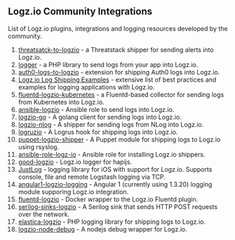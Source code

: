 ## Logz.io Community Integrations

List of Logz.io plugins, integrations and logging resources developed by the community.

1. [threatsatck-to-logzio] - a Threatstack shipper for sending alerts into Logz.io.
2. [logger] - a PHP library to send logs from your app into Logz.io.
3. [auth0-logs-to-logzio] - extension for shipping Auth0 logs into Logz.io.
4. [Logz.io Log Shipping Examples] - extensive list of best practices and examples for logging applications with Logz.io. 
5. [fluentd-logzio-kubernetes] - a Fluentd-based collector for sending logs from Kubernetes into Logz.io.
6. [ansible-logzio] - Ansible role to send logs into Logz.io. 
7. [logzio-go] - A golang client for sending logs into Logz.io.
8. [logzio-nlog] - A shipper for sending logs from NLog into Logz.io. 
9. [logruzio] - A Logrus hook for shipping logs into Logz.io. 
10. [puppet-logzio-shipper] - A Puppet module for shipping logs to Logz.io using rsyslog. 
11. [ansible-role-logz-io] - Ansible role for installing Logz.io shippers.
12. [good-logzio] - Logz.io logger for hapijs. 
13. [JustLog] - logging library for iOS with support for Logz.io. Supports console, file and remote Logstash logging via TCP.
14. [angular1-logzio-logging] - Angular 1 (currently using 1.3.20) logging module supporing Logz.io integration.
15. [fluentd-logzio] - Docker wrapper to the Logz.io Fluentd plugin.
16. [serilog-sinks-logzio] - A Serilog sink that sends HTTP POST requests over the network.
17. [elastica-logzio] - PHP logging library for shipping logs to Logz.io.
18. [logzio-node-debug] - A nodejs debug wrapper for Logz.io.

[threatsatck-to-logzio]: https://github.com/threatstack/threatstack-to-logzio
[logger]: https://github.com/vagnercsouza/logger
[auth0-logs-to-logzio]: https://github.com/pantheon-systems/auth0-logs-to-logzio
[Logz.io Log Shipping Examples]:https://github.com/rentacenter/logzio
[fluentd-logzio-kubernetes]:https://github.com/snyk/fluentd-logzio-kubernetes
[ansible-logzio]:https://github.com/jmcvetta/ansible-logzio
[logzio-go]:https://github.com/dougEfresh/logzio-go
[logzio-nlog]:https://github.com/kylewest/logzio-nlog
[logruzio]:https://github.com/bshuster-repo/logruzio
[puppet-logzio-shipper]: https://github.com/iwalz/puppet-logzio_shipper
[ansible-role-logz-io]: https://github.com/wtanaka/ansible-role-logz-io
[good-logzio]:  https://gitlab.com/widgetic/good-logzio
[JustLog]: https://github.com/justeat/JustLog
[angular1-logzio-logging]: https://github.com/drmikecrowe/angular1-logzio-logging
[fluentd-logzio]: https://github.com/jdrago999/fluentd-logzio
[serilog-sinks-logzio]: https://github.com/asperheim/serilog-sinks-logzio
[elastica-logzio]: https://github.com/lordoffreaks/elastica-logzio
[logzio-node-debug]: https://github.com/amio-io/logzio-node-debug
